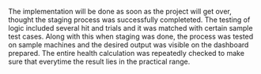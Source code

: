 The implementation will be done as soon as the project will get over, thought the staging process was successfully completeted. The testing of logic included several hit and trials and it was matched with certain sample test cases. Along with this when staging was done, the process was tested on sample machines and the desired output was visible on the dashboard prepared. The entire health calculation was repeatedly checked to make sure that everytime the result lies in the practical range.  
